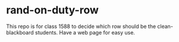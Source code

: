 # rand-on-duty-row
This repo is for class 1588 to decide which row should be the clean-blackboard students.
Have a web page for easy use.
